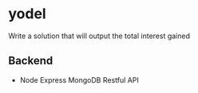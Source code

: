 # yodel
Write a solution that will output the total interest gained

## Backend

- Node Express MongoDB Restful API
